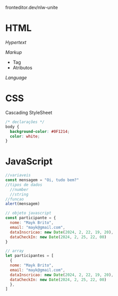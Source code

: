 fronteditor.dev/nlw-unite

# HTML

*Hypertext*

*Markup*
- Tag
- Atributos

*Language*


# CSS
Cascading StyleSheet

```css 
/* declarações */
body {
  background-color: #0F1214;
  color: white;
}
```

# JavaScript
```js
//variaveis
const mensagem = "Oi, tudo bem?"
//tipos de dados
  //number
  //string
//funcao
alert(mensagem)

// objeto javascript
const participante = {
  nome: "Mayk Brito",
  email: "mayk@gmail.com",
  dataInscricao: new Date(2024, 2, 22, 19, 20),
  dataCheckIn: new Date(2024, 2, 25, 22, 00)
}

// array
let participantes = [
  {
  nome: "Mayk Brito",
  email: "mayk@gmail.com",
  dataInscricao: new Date(2024, 2, 22, 19, 20),
  dataCheckIn: new Date(2024, 2, 25, 22, 00)
  },
]
```